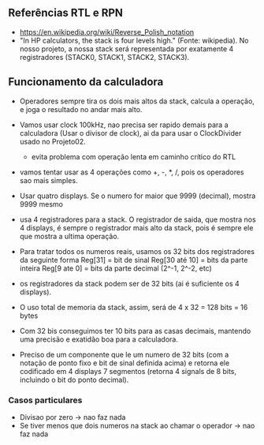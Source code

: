 ## Referências RTL e RPN

- https://en.wikipedia.org/wiki/Reverse_Polish_notation 
- "In HP calculators, the stack is four levels high." (Fonte: wikipedia). No nosso projeto, a nossa stack será representada por
exatamente 4 registradores (STACK0, STACK1, STACK2, STACK3).

## Funcionamento da calculadora

- Operadores sempre tira os dois mais altos da stack, calcula a operação, e joga o resultado no andar mais alto.
- Vamos usar clock 100kHz, nao precisa ser rapido demais para a calculadora (Usar o divisor de clock), ai da para usar o 
ClockDivider usado no Projeto02. 
    * evita problema com operação lenta em caminho crítico do RTL
- vamos tentar usar as 4 operações como +, -, *, /, pois os operadores sao mais simples.
- Usar quatro displays. Se o numero for maior que 9999 (decimal), mostra 9999 mesmo
- usa 4 registradores para a stack. O registrador de saida, que mostra nos 4 displays, é sempre o registrador mais alto
da stack, pois é sempre ele que mostra a ultima operação.
- Para tratar todos os numeros reais, usamos os 32 bits dos registradores da seguinte forma
    Reg[31] = bit de sinal
    Reg[30 até 10] = bits da parte inteira
    Reg[9 ate 0] = bits da parte decimal (2^-1, 2^-2, etc)
- os registradores da stack podem ser de 32 bits (ai é suficiente os 4 displays).
- O uso total de memoria da stack, assim, será de 4 x 32 = 128 bits = 16 bytes
- Com 32 bis conseguimos ter 10 bits para as casas decimais, mantendo uma precisão e exatidão boa para a calculadora.

- Preciso de um componente que le um numero de 32 bits (com a notação de ponto fixo e bit de sinal definida acima) e retorna ele codificado em 4 displays 7 segmentos (retorna 4 signals de 8 bits, incluindo o bit do ponto decimal). 

### Casos particulares

- Divisao por zero -> nao faz nada
- Se tiver menos que dois numeros na stack ao chamar o operador -> nao faz nada
